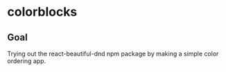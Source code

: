 # colorblocks

## Goal
Trying out the react-beautiful-dnd npm package by making a simple color ordering app.